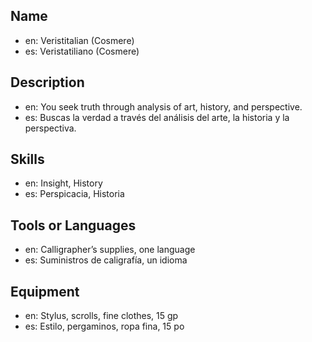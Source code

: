 ## Name
- en: Veristitalian (Cosmere)
- es: Veristatiliano (Cosmere)

## Description
- en: You seek truth through analysis of art, history, and perspective.
- es: Buscas la verdad a través del análisis del arte, la historia y la perspectiva.

## Skills
- en: Insight, History
- es: Perspicacia, Historia

## Tools or Languages
- en: Calligrapher’s supplies, one language
- es: Suministros de caligrafía, un idioma

## Equipment
- en: Stylus, scrolls, fine clothes, 15 gp
- es: Estilo, pergaminos, ropa fina, 15 po